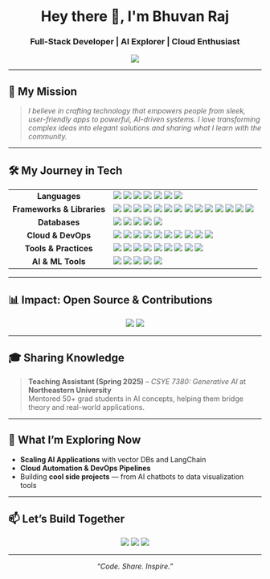<!-- HEADER -->
<h1 align="center">Hey there 👋, I'm Bhuvan Raj</h1>
<h3 align="center">Full-Stack Developer | AI Explorer | Cloud Enthusiast</h3>

<p align="center">
  <img src="https://readme-typing-svg.herokuapp.com?font=Fira+Code&size=24&pause=1000&color=00C7B7&center=true&vCenter=true&width=600&lines=I+build+scalable+apps.;I+explore+AI+to+solve+real+world+problems.;Always+Learning+🚀+Always+Building!">
</p>

---

## 🌟 **My Mission**
> *I believe in crafting technology that empowers people from sleek, user-friendly apps to powerful, AI-driven systems. I love transforming complex ideas into elegant solutions and sharing what I learn with the community.*

---

## 🛠 **My Journey in Tech**

<table>
<tr>
<td align="center"><b>Languages</b></td>
<td>
<img src="https://img.shields.io/badge/JavaScript-F7DF1E?style=for-the-badge&logo=javascript&logoColor=black" />
<img src="https://img.shields.io/badge/HTML5-E34F26?style=for-the-badge&logo=html5&logoColor=white" />
<img src="https://img.shields.io/badge/CSS3-1572B6?style=for-the-badge&logo=css3&logoColor=white" />
<img src="https://img.shields.io/badge/TypeScript-007ACC?style=for-the-badge&logo=typescript&logoColor=white" />
<img src="https://img.shields.io/badge/Java-007396?style=for-the-badge&logo=java&logoColor=white" />
<img src="https://img.shields.io/badge/Python-3776AB?style=for-the-badge&logo=python&logoColor=white" />
<img src="https://img.shields.io/badge/Go-00ADD8?style=for-the-badge&logo=go&logoColor=white" />
</td>
</tr>

<tr>
<td align="center"><b>Frameworks & Libraries</b></td>
<td>
<img src="https://img.shields.io/badge/React-61DAFB?style=for-the-badge&logo=react&logoColor=black" />
<img src="https://img.shields.io/badge/Node.js-339933?style=for-the-badge&logo=node.js&logoColor=white" />
<img src="https://img.shields.io/badge/Express-000000?style=for-the-badge&logo=express&logoColor=white" />
<img src="https://img.shields.io/badge/Redux-764ABC?style=for-the-badge&logo=redux&logoColor=white" />
<img src="https://img.shields.io/badge/Three.js-000000?style=for-the-badge&logo=three.js&logoColor=white" />
<img src="https://img.shields.io/badge/Angular-DD0031?style=for-the-badge&logo=angular&logoColor=white" />
<img src="https://img.shields.io/badge/Next.js-000000?style=for-the-badge&logo=next.js&logoColor=white" />
<img src="https://img.shields.io/badge/jQuery-0769AD?style=for-the-badge&logo=jquery&logoColor=white" />
<img src="https://img.shields.io/badge/Chart.js-E34F26?style=for-the-badge&logo=chartdotjs&logoColor=white" />
<img src="https://img.shields.io/badge/d3.js-F9A03C?style=for-the-badge&logo=d3dotjs&logoColor=white" />
<img src="https://img.shields.io/badge/AG%20Grid-00C7B7?style=for-the-badge&logo=aggrid&logoColor=white" />
<img src="https://img.shields.io/badge/Jest-C21325?style=for-the-badge&logo=jest&logoColor=white" />
<img src="https://img.shields.io/badge/Mocha-8D6748?style=for-the-badge&logo=mocha&logoColor=white" />
<img src="https://img.shields.io/badge/Sequelize-1572B6?style=for-the-badge&logo=sequelize&logoColor=white" />
</td>
</tr>

<tr>
<td align="center"><b>Databases</b></td>
<td>
<img src="https://img.shields.io/badge/PostgreSQL-4169E1?style=for-the-badge&logo=postgresql&logoColor=white" />
<img src="https://img.shields.io/badge/MongoDB-47A248?style=for-the-badge&logo=mongodb&logoColor=white" />
<img src="https://img.shields.io/badge/MySQL-4479A1?style=for-the-badge&logo=mysql&logoColor=white" />
<img src="https://img.shields.io/badge/NoSQL-005571?style=for-the-badge&logo=nosql&logoColor=white" />
<img src="https://img.shields.io/badge/Vector%20DB-FF6F00?style=for-the-badge&logo=databricks&logoColor=white" />
</td>
</tr>

<tr>
<td align="center"><b>Cloud & DevOps</b></td>
<td>
<img src="https://img.shields.io/badge/AWS-FF9900?style=for-the-badge&logo=amazonaws&logoColor=white" />
<img src="https://img.shields.io/badge/GCP-4285F4?style=for-the-badge&logo=googlecloud&logoColor=white" />
<img src="https://img.shields.io/badge/Docker-2496ED?style=for-the-badge&logo=docker&logoColor=white" />
<img src="https://img.shields.io/badge/GitHub%20Actions-2088FF?style=for-the-badge&logo=githubactions&logoColor=white" />
<img src="https://img.shields.io/badge/Linux-FCC624?style=for-the-badge&logo=linux&logoColor=black" />
<img src="https://img.shields.io/badge/Redshift-8C4FFF?style=for-the-badge&logo=amazonaws&logoColor=white" />
<img src="https://img.shields.io/badge/Lambda-FF9900?style=for-the-badge&logo=awslambda&logoColor=white" />
<img src="https://img.shields.io/badge/OpenSearch-005571?style=for-the-badge&logo=opensearch&logoColor=white" />
<img src="https://img.shields.io/badge/CloudWatch-FF4F8B?style=for-the-badge&logo=amazoncloudwatch&logoColor=white" />
<img src="https://img.shields.io/badge/ElasticSearch-005571?style=for-the-badge&logo=elasticsearch&logoColor=white" />
</td>
</tr>

<tr>
<td align="center"><b>Tools & Practices</b></td>
<td>
<img src="https://img.shields.io/badge/Git-F05032?style=for-the-badge&logo=git&logoColor=white" />
<img src="https://img.shields.io/badge/GitHub-181717?style=for-the-badge&logo=github&logoColor=white" />
<img src="https://img.shields.io/badge/Postman-FF6C37?style=for-the-badge&logo=postman&logoColor=white" />
<img src="https://img.shields.io/badge/Swagger-85EA2D?style=for-the-badge&logo=swagger&logoColor=black" />
<img src="https://img.shields.io/badge/Unix-000000?style=for-the-badge&logo=linux&logoColor=white" />
<img src="https://img.shields.io/badge/Agile-2496ED?style=for-the-badge&logo=scrumalliance&logoColor=white" />
<img src="https://img.shields.io/badge/SonarQube-4E9BCD?style=for-the-badge&logo=sonarqube&logoColor=white" />
<img src="https://img.shields.io/badge/Microfrontend-FF4088?style=for-the-badge&logo=react&logoColor=white" />
<img src="https://img.shields.io/badge/IaC-Terraform-7B42BC?style=for-the-badge&logo=terraform&logoColor=white" />
</td>
</tr>

<tr>
<td align="center"><b>AI & ML Tools</b></td>
<td>
<img src="https://img.shields.io/badge/LangChain-0E9FFF?style=for-the-badge&logo=langchain&logoColor=white" />
<img src="https://img.shields.io/badge/LangGraph-0A192F?style=for-the-badge&logo=graph&logoColor=white" />
<img src="https://img.shields.io/badge/RAG-1E90FF?style=for-the-badge&logo=ai&logoColor=white" />
<img src="https://img.shields.io/badge/Prompt%20Engineering-FF6F00?style=for-the-badge&logo=openai&logoColor=white" />
<img src="https://img.shields.io/badge/Clustering-9C27B0?style=for-the-badge&logo=scikitlearn&logoColor=white" />
</td>
</tr>
</table>


---

## 📊 **Impact: Open Source & Contributions**

<p align="center">
  <img src="https://github-readme-streak-stats.herokuapp.com?user=bhuvan-dv&theme=react&hide_border=true" />
  <img src="https://github-readme-stats.vercel.app/api?username=bhuvan-dv&show_icons=true&theme=react&hide_border=true" />
  <!-- <img src="https://github-readme-stats.vercel.app/api/top-langs/?username=bhuvan-dv&layout=compact&theme=react&hide_border=true" /> -->
</p>

---

## 🎓 **Sharing Knowledge**
> **Teaching Assistant (Spring 2025)** – *CSYE 7380: Generative AI* at **Northeastern University**  
> Mentored 50+ grad students in AI concepts, helping them bridge theory and real-world applications.

---

## 🚀 **What I’m Exploring Now**
- **Scaling AI Applications** with vector DBs and LangChain
- **Cloud Automation & DevOps Pipelines**
- Building **cool side projects** — from AI chatbots to data visualization tools

---

## 📫 **Let’s Build Together**
<p align="center">
  <a href="https://www.linkedin.com/in/bhuvan-dv/" target="_blank"><img src="https://img.shields.io/badge/LinkedIn-0A66C2?style=for-the-badge&logo=linkedin&logoColor=white" /></a>
  <a href="mailto:bhuvan.raj@example.com"><img src="https://img.shields.io/badge/Email-D14836?style=for-the-badge&logo=gmail&logoColor=white" /></a>
  <a href="https://github.com/bhuvan-dv"><img src="https://img.shields.io/badge/GitHub-171515?style=for-the-badge&logo=github&logoColor=white" /></a>
</p>

---

<div align="center">
<i>“Code. Share. Inspire.”</i>  
</div>
